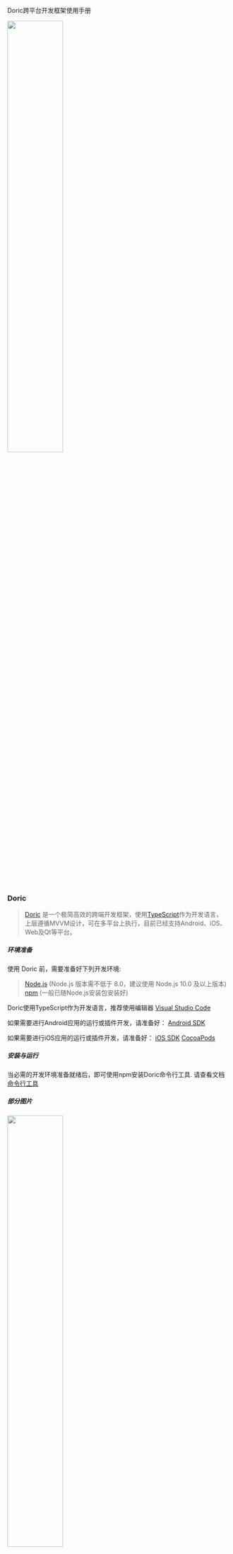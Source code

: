 
Doric跨平台开发框架使用手册

<img src="../main/images/119.png" width="50%">

### Doric

> [Doric](https://doric.pub/docs/index.html) 是一个极简高效的跨端开发框架，使用[TypeScript](https://www.typescriptlang.org/)作为开发语言，
上层遵循MVVM设计，可在多平台上执行，目前已经支持Android、iOS、Web及Qt等平台。


##### 环境准备

使用 Doric 前，需要准备好下列开发环境:

>[Node.js](https://nodejs.org/en/) (Node.js 版本需不低于 8.0，建议使用 Node.js 10.0 及以上版本)
>[npm](https://www.npmjs.com/) (一般已随Node.js安装包安装好)

Doric使用TypeScript作为开发语言，推荐使用编辑器
[Visual Studio Code](https://code.visualstudio.com/)

如果需要进行Android应用的运行或插件开发，请准备好：
[Android SDK](https://developer.android.com/)

如果需要进行iOS应用的运行或插件开发，请准备好：
[iOS SDK](https://developer.apple.com/xcode/)
[CocoaPods](https://guides.cocoapods.org/using/getting-started.html)

##### 安装与运行

当必需的开发环境准备就绪后，即可使用npm安装Doric命令行工具.
请查看文档[命令行工具](https://doric.pub/docs/cli.html)

##### 部分图片
<img src="../main/images/110.png" width="50%">
<img src="../main/images/129.png" width="50%">
<img src="../main/images/169.png" width="50%">
<img src="../main/images/139.png" width="50%">
<img src="../main/images/149.png" width="50%">
<img src="../main/images/179.png" width="50%">

